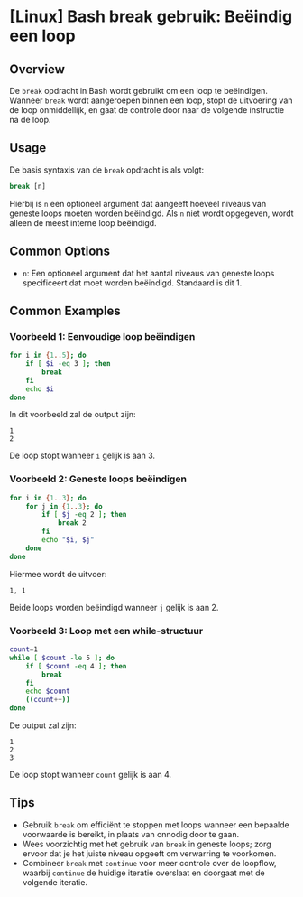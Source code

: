 # [Linux] Bash break gebruik: Beëindig een loop

## Overview
De `break` opdracht in Bash wordt gebruikt om een loop te beëindigen. Wanneer `break` wordt aangeroepen binnen een loop, stopt de uitvoering van de loop onmiddellijk, en gaat de controle door naar de volgende instructie na de loop.

## Usage
De basis syntaxis van de `break` opdracht is als volgt:

```bash
break [n]
```

Hierbij is `n` een optioneel argument dat aangeeft hoeveel niveaus van geneste loops moeten worden beëindigd. Als `n` niet wordt opgegeven, wordt alleen de meest interne loop beëindigd.

## Common Options
- `n`: Een optioneel argument dat het aantal niveaus van geneste loops specificeert dat moet worden beëindigd. Standaard is dit 1.

## Common Examples

### Voorbeeld 1: Eenvoudige loop beëindigen
```bash
for i in {1..5}; do
    if [ $i -eq 3 ]; then
        break
    fi
    echo $i
done
```
In dit voorbeeld zal de output zijn:
```
1
2
```
De loop stopt wanneer `i` gelijk is aan 3.

### Voorbeeld 2: Geneste loops beëindigen
```bash
for i in {1..3}; do
    for j in {1..3}; do
        if [ $j -eq 2 ]; then
            break 2
        fi
        echo "$i, $j"
    done
done
```
Hiermee wordt de uitvoer:
```
1, 1
```
Beide loops worden beëindigd wanneer `j` gelijk is aan 2.

### Voorbeeld 3: Loop met een while-structuur
```bash
count=1
while [ $count -le 5 ]; do
    if [ $count -eq 4 ]; then
        break
    fi
    echo $count
    ((count++))
done
```
De output zal zijn:
```
1
2
3
```
De loop stopt wanneer `count` gelijk is aan 4.

## Tips
- Gebruik `break` om efficiënt te stoppen met loops wanneer een bepaalde voorwaarde is bereikt, in plaats van onnodig door te gaan.
- Wees voorzichtig met het gebruik van `break` in geneste loops; zorg ervoor dat je het juiste niveau opgeeft om verwarring te voorkomen.
- Combineer `break` met `continue` voor meer controle over de loopflow, waarbij `continue` de huidige iteratie overslaat en doorgaat met de volgende iteratie.